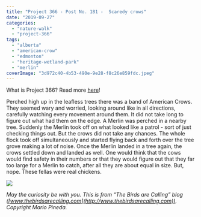 ```yaml
---
title: "Project 366 - Post No. 181 -  Scaredy crows"
date: "2019-09-27"
categories: 
  - "nature-walk"
  - "project-366"
tags: 
  - "alberta"
  - "american-crow"
  - "edmonton"
  - "heritage-wetland-park"
  - "merlin"
coverImage: "3d972c40-4b53-490e-9e28-f8c26e859fdc.jpeg"
---
```


What is Project 366? Read more [here](https://thebirdsarecalling.com/2019/03/29/project-366/)!

Perched high up in the leafless trees there was a band of American Crows. They seemed wary and worried, looking around like in all directions, carefully watching every movement around them. It did not take long to figure out what had them on the edge. A Merlin was perched in a nearby tree. Suddenly the Merlin took off on what looked like a patrol - sort of just checking things out. But the crows did not take any chances. The whole flock took off simultaneously and started flying back and forth over the tree grove making a lot of noise. Once the Merlin landed in a tree again, the crows settled down and landed as well. One would think that the cows would find safety in their numbers or that they would figure out that they far too large for a Merlin to catch, after all they are about equal in size. But, nope. These fellas were real chickens.

![](https://thebirdsarecallingandimustgo.files.wordpress.com/2019/09/3d972c40-4b53-490e-9e28-f8c26e859fdc.jpeg?w=1024)

_May the curiosity be with you. This is from “The Birds are Calling” blog ([www.thebirdsarecalling.com](http://www.thebirdsarecalling.com)). Copyright Mario Pineda._
